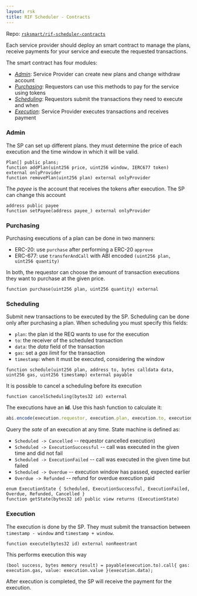 ```yaml
---
layout: rsk
title: RIF Scheduler - Contracts
---
```


Repo: [`rsksmart/rif-scheduler-contracts`](https://github.com/rsksmart/rif-scheduler-contracts)

Each service provider should deploy an smart contract to manage the plans, receive payments for your service and execute the requested transactions.

The smart contract has four modules:
- [_Admin_](#admin): Service Provider can create new plans and change withdraw account
- [_Purchasing_](#purchasing): Requestors can use this methods to pay for the service using tokens
- [_Scheduling_](#scheduling): Requestors submit the transactions they need to execute and when
- [_Execution_](#execution): Service Provider executes transactions and receives payment

### Admin

The SP can set up different plans. they must determine the price of each execution and the time window in which it will be valid.

```solidity
Plan[] public plans;
function addPlan(uint256 price, uint256 window, IERC677 token) external onlyProvider
function removePlan(uint256 plan) external onlyProvider
```

The _payee_ is the account that receives the tokens after execution. The SP can change this account

```solidity
address public payee
function setPayee(address payee_) external onlyProvider
```

### Purchasing

Purchasing executions of a plan can be done in two manners:
- ERC-20: use `purchase` after performing a ERC-20 `approve`
- ERC-677: use `transferAndCall` with ABI encoded `(uint256 plan, uint256 quantity)`

In both, the requestor can choose the amount of transaction executions they want to purchase at the given price.

```solidity
function purchase(uint256 plan, uint256 quantity) external
```

### Scheduling

Submit new transactions to be executed by the SP. Scheduling can be done only after purchasing a plan. When scheduling you must specify this fields:
- `plan`: the plan id the REQ wants to use for the execution
- `to`: the receiver of the scheduled transaction
- `data`: the _data_ field of the transaction
- `gas`: set a _gas limit_ for the transaction
- `timestamp`: when it must be executed, considering the window

```solidity
function schedule(uint256 plan, address to, bytes calldata data, uint256 gas, uint256 timestamp) external payable
```

It is possible to cancel a scheduling before its execution

```solidity
function cancelScheduling(bytes32 id) external
```

The executions have an **id**. Use this hash function to calculate it:

```js
abi.encode(execution.requestor, execution.plan, execution.to, execution.data, execution.gas, execution.timestamp, execution.value)
```

Query the _sate_ of an execution at any time. State machine is defined as:
- `Scheduled -> Cancelled` -- requestor cancelled execution)
- `Scheduled -> ExecutionSuccessful` -- call was executed in the given time and did not fail
- `Scheduled -> ExecutionFailed` -- call was executed in the given time but failed
- `Scheduled -> Overdue` -- execution window has passed, expected earlier
- `Overdue -> Refunded` -- refund for overdue execution paid

```solidity
enum ExecutionState { Scheduled, ExecutionSuccessful, ExecutionFailed, Overdue, Refunded, Cancelled }
function getState(bytes32 id) public view returns (ExecutionState)
```

### Execution

The execution is done by the SP. They must submit the transaction between `timestamp - window` and `timestamp + window`.

```solidity
function execute(bytes32 id) external nonReentrant
```

This performs execution this way

```solidity
(bool success, bytes memory result) = payable(execution.to).call{ gas: execution.gas, value: execution.value }(execution.data);
```

After execution is completed, the SP will receive the payment for the execution.
